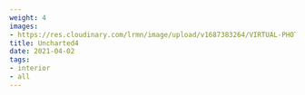 ```yaml
---
weight: 4
images:
- https://res.cloudinary.com/lrmn/image/upload/v1687383264/VIRTUAL-PHOTOGRAPHY/home%20interior/interior1_wfy4c4.jpg
title: Uncharted4
date: 2021-04-02
tags:
- interior
- all
---
```

